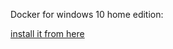 Docker for windows 10 home edition:<br>


[install it from here](https://hub.docker.com/editions/community/docker-ce-desktop-windows/)


